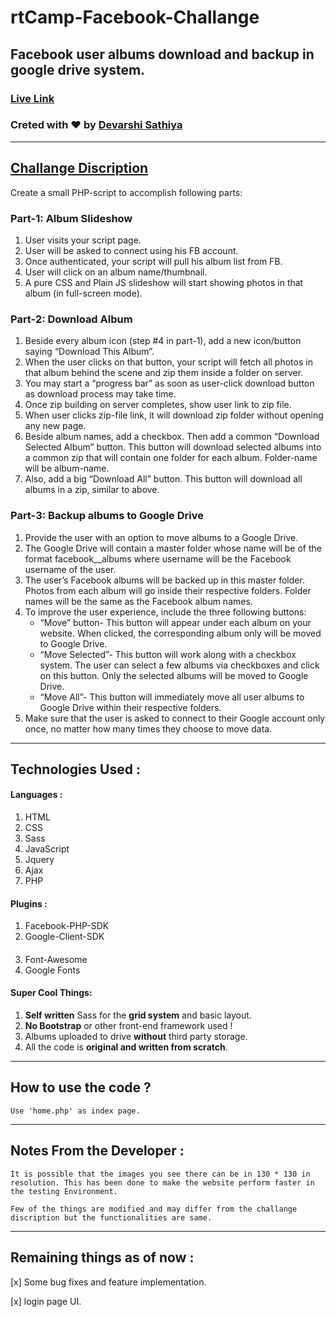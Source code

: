 # rtCamp-Facebook-Challange
Facebook user albums download and backup in google drive system.
-----
### [Live Link](https://devarshi.xyz/home.php)
### Creted with :heart: by [Devarshi Sathiya](https://www.devarshi.xyz)
----
## [Challange Discription](https://careers.rtcamp.com/web-engineer/assignments/#facebook-challenge)
Create a small PHP-script to accomplish following parts:
### Part-1: Album Slideshow
  1. User visits your script page.
  2. User will be asked to connect using his FB account.
  3. Once authenticated, your script will pull his album list from FB.
  4. User will click on an album name/thumbnail.
  5. A pure CSS and Plain JS slideshow will start showing photos in that album (in full-screen mode).
### Part-2: Download Album
  1. Beside every album icon (step #4 in part-1), add a new icon/button saying “Download This Album”.
  2. When the user clicks on that button, your script will fetch all photos in that album behind the scene and zip them inside a folder on server.
  3. You may start a “progress bar” as soon as user-click download button as download process may take time.
  4. Once zip building on server completes, show user link to zip file.
  5. When user clicks zip-file link, it will download zip folder without opening any new page.
  6. Beside album names, add a checkbox. Then add a common “Download Selected Album” button. This button will download selected albums into a common zip that will contain one folder for each album. Folder-name will be album-name.
  7. Also, add a big “Download All” button. This button will download all albums in a zip, similar to above.
### Part-3: Backup albums to Google Drive
  1. Provide the user with an option to move albums to a Google Drive.
  2. The Google Drive will contain a master folder whose name will be of the format facebook_<username>_albums where username will be the Facebook username of the user.
  3. The user’s Facebook albums will be backed up in this master folder. Photos from each album will go inside their respective folders. Folder names will be the same as the Facebook album names.
  4. To improve the user experience, include the three following buttons:
     - “Move” button- This button will appear under each album on your website. When clicked, the corresponding album only will be moved to Google Drive.
     - “Move Selected”- This button will work along with a checkbox system. The user can select a few albums via checkboxes and click on this button. Only the selected albums will be moved to Google Drive.
     - “Move All”- This button will immediately move all user albums to Google Drive within their respective folders.
  5. Make sure that the user is asked to connect to their Google account only once, no matter how many times they choose to move data.
---  
## Technologies Used :
#### Languages :
  1. HTML
  2. CSS
  3. Sass
  4. JavaScript
  5. Jquery
  6. Ajax
  7. PHP
  
#### Plugins :
  1. Facebook-PHP-SDK
  2. Google-Client-SDK
####  
  3. Font-Awesome
  4. Google Fonts
#### Super Cool Things:
  1. **Self written** Sass for the **grid system** and basic layout.
  2. **No Bootstrap** or other front-end framework used !
  3. Albums uploaded to drive **without** third party storage.
  4. All the code is **original and written from scratch**.
----  
## How to use the code ?
```
Use 'home.php' as index page.
```
----
## Notes From the Developer :
```
It is possible that the images you see there can be in 130 * 130 in resolution. This has been done to make the website perform faster in the testing Environment.

Few of the things are modified and may differ from the challange discription but the functionalities are same.
```
----

## Remaining things as of now :
  [x] Some bug fixes and feature implementation.
  
  [x] login page UI.
